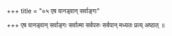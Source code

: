 +++
title = "०५ एष वानड्वान् सर्वाङ्गः"

+++
एष वानड्वान् सर्वाङ्गः सर्वात्मा सर्वपरुः सर्वपान् मध्यतः प्रत्य् अष्ठात् ॥